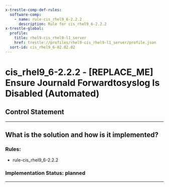 ```yaml
---
x-trestle-comp-def-rules:
  software-comp:
    - name: rule-cis_rhel9_6-2.2.2
      description: Rule for cis_rhel9_6-2.2.2
x-trestle-global:
  profile:
    title: rhel9-cis_rhel9-l1_server
    href: trestle://profiles/rhel9-cis_rhel9-l1_server/profile.json
  sort-id: cis_rhel9_6-02.02.02
---
```


# cis_rhel9_6-2.2.2 - \[REPLACE_ME\] Ensure Journald Forwardtosyslog Is Disabled (Automated)

## Control Statement

______________________________________________________________________

## What is the solution and how is it implemented?

<!-- For implementation status enter one of: implemented, partial, planned, alternative, not-applicable -->

<!-- Note that the list of rules under ### Rules: is read-only and changes will not be captured after assembly to JSON -->

<!-- Add control implementation description here for control: cis_rhel9_6-2.2.2 -->

### Rules:

  - rule-cis_rhel9_6-2.2.2

### Implementation Status: planned

______________________________________________________________________
